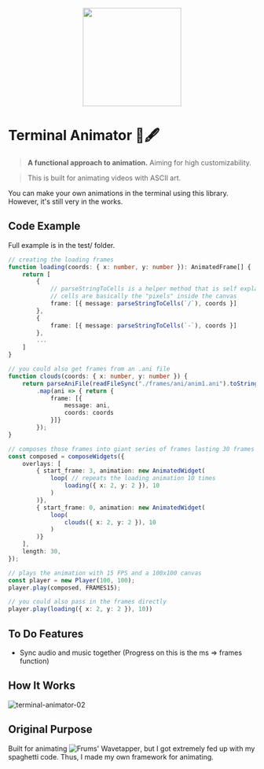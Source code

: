 <p align="center">
    <img src="https://github.com/muyabells/terminal-animator-engine/assets/134768752/b14cae44-ac9c-43f0-9033-8f08c3f38819" width="200"/>
</p>

# Terminal Animator 📝🖋

> **A functional approach to animation.** Aiming for high customizability.

> This is built for animating videos with ASCII art.

You can make your own animations in the terminal using this library. However, it's still very in the works.

## Code Example

Full example is in the test/ folder.
```ts
// creating the loading frames
function loading(coords: { x: number, y: number }): AnimatedFrame[] {
    return [
        { 
            // parseStringToCells is a helper method that is self explanatory
            // cells are basically the "pixels" inside the canvas
            frame: [{ message: parseStringToCells(`/`), coords }]
        },
        { 
            frame: [{ message: parseStringToCells(`-`), coords }]
        },
        ...
    ]
}

// you could also get frames from an .ani file
function clouds(coords: { x: number, y: number }) {
    return parseAniFile(readFileSync("./frames/ani/anim1.ani").toString())
        .map(ani => { return {
            frame: [{
                message: ani,
                coords: coords
            }]}
        });
}

// composes those frames into giant series of frames lasting 30 frames only
const composed = composeWidgets({
    overlays: [
        { start_frame: 3, animation: new AnimatedWidget(
            loop( // repeats the loading animation 10 times
                loading({ x: 2, y: 2 }), 10
            )
        )},
        { start_frame: 0, animation: new AnimatedWidget(
            loop(
                clouds({ x: 2, y: 2 }), 10
            )
        )}
    ],
    length: 30,
});

// plays the animation with 15 FPS and a 100x100 canvas
const player = new Player(100, 100);
player.play(composed, FRAMES15);

// you could also pass in the frames directly
player.play(loading({ x: 2, y: 2 }), 10))
```

## To Do Features
- Sync audio and music together (Progress on this is the ms => frames function)

## How It Works
![terminal-animator-02](https://github.com/muyabells/terminal-animator-engine/assets/134768752/2e6605f5-b8d8-4afa-85f6-1a72bb5d1a4c)

## Original Purpose
Built for animating ![Frums' Wavetapper](https://www.youtube.com/watch?v=-lRPEny5jug), but I got extremely fed up with my spaghetti code. Thus, I made my own framework for animating.
